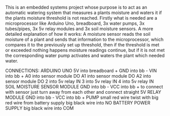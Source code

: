 This is an embedded systems project whose purpose is to act as an automatic watering system that measures a plants moisture and waters it if the plants moisture threshold is not reached. Firstly what is needed are a microprocessor like Arduino Uno, breadboard, 3x water pumps, 3x tubes/pipes, 3x 5v relay modules and 3x soil moisture sensors. A more detailed explanation of how it works: A moisture sensor reads the soil moisture of a plant and sends that information to the microprocessor, which compares it to the previously set up threshold, then if the threshold is met or exceeded nothing happens moisture readings continue, but if it is not met the corresponding  water pump activates and waters the plant which needed water.


CONNECTIONS:
ARDUINO UNO
	5V into breadboard +
	GND into bb -
	VIN into bb +
	A0 into sensor module DO
	A1 into sensor module DO
	A2 into sensor module DO
	2 into 5v relay IN
	3 into 5v relay IN
	4 into 5v relay IN
SOIL MOISTURE SENSOR MODULE
	GND into bb -
	VCC into bb +
	to connect with sensor just turn away from each other and connect straight
5V RELAY MODULE
	GND into bb -
	VCC into bb +
PUMP
	small red wire twist with big red wire from battery supply
	big black wire into NO
BATTERY POWER SUPPLY
	big black wire into COM
